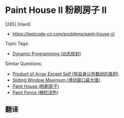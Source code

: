 # Paint House II 粉刷房子 II

[265] [Hard]

- https://leetcode-cn.com/problems/paint-house-ii/

Topic Tags:

- [Dynamic Programming (动态规划)](https://leetcode-cn.com/tag/dynamic-programming/)

Similar Questions:

- [Product of Array Except Self (除自身以外数组的乘积)](https://leetcode-cn.com/problems/product-of-array-except-self/)
- [Sliding Window Maximum (滑动窗口最大值)](https://leetcode-cn.com/problems/sliding-window-maximum/)
- [Paint House (粉刷房子)](https://leetcode-cn.com/problems/paint-house/)
- [Paint Fence (栅栏涂色)](https://leetcode-cn.com/problems/paint-fence/)

## 翻译
